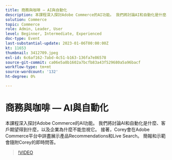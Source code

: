 ```yaml
---
title: 商務與咖啡 — AI與自動化
description: 本課程深入探討Adobe Commerce的AI功能。 我們將討論AI和自動化是什麼、客戶期望得到什麼，以及企業為什麼不能忽視它。 接著，Corey會在Adobe Commerce平台中詳盡展示產品Recommendations和Live Search。 簡報和示範會隨附Corey的即時問答。
solution: Commerce
topic: Commerce
role: Admin, Leader, User
level: Beginner, Intermediate, Experienced
doc-type: Event
last-substantial-update: 2023-01-06T00:00:00Z
kt: 11653
thumbnail: 3412709.jpeg
exl-id: 6c6af162-7abd-4c51-b163-136fa7e86578
source-git-commit: ca06e5a8b1602a7bcfb83a43f529680a5a96bacf
workflow-type: tm+mt
source-wordcount: '132'
ht-degree: 0%

---
```


# 商務與咖啡 — AI與自動化

本課程深入探討Adobe Commerce的AI功能。 我們將討論AI和自動化是什麼、客戶期望得到什麼，以及企業為什麼不能忽視它。 接著，Corey會在Adobe Commerce平台中詳盡展示產品Recommendations和Live Search。 簡報和示範會隨附Corey的即時問答。

>[!VIDEO](https://video.tv.adobe.com/v/3412709/?quality=12&learn=on)
